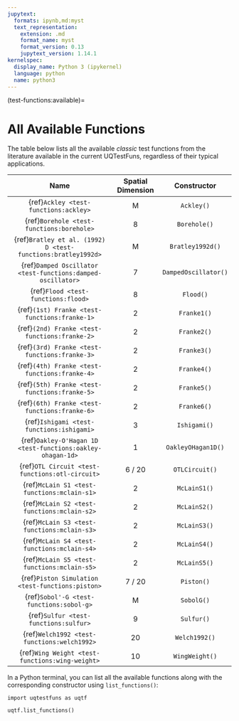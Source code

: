 ```yaml
---
jupytext:
  formats: ipynb,md:myst
  text_representation:
    extension: .md
    format_name: myst
    format_version: 0.13
    jupytext_version: 1.14.1
kernelspec:
  display_name: Python 3 (ipykernel)
  language: python
  name: python3
---
```


(test-functions:available)=
# All Available Functions

The table below lists all the available _classic_ test functions from the literature
available in the current UQTestFuns, regardless of their typical applications.

|                             Name                             | Spatial Dimension |     Constructor      |
|:------------------------------------------------------------:|:-----------------:|:--------------------:|
|            {ref}`Ackley <test-functions:ackley>`             |         M         |      `Ackley()`      |
|          {ref}`Borehole <test-functions:borehole>`           |         8         |     `Borehole()`     |
| {ref}`Bratley et al. (1992) D <test-functions:bratley1992d>` |         M         |   `Bratley1992d()`   |
| {ref}`Damped Oscillator <test-functions:damped-oscillator>`  |         7         | `DampedOscillator()` |
|             {ref}`Flood <test-functions:flood>`              |         8         |      `Flood()`       |
|        {ref}`(1st) Franke <test-functions:franke-1>`         |         2         |     `Franke1()`      |
|        {ref}`(2nd) Franke <test-functions:franke-2>`         |         2         |     `Franke2()`      |
|        {ref}`(3rd) Franke <test-functions:franke-3>`         |         2         |     `Franke3()`      |
|        {ref}`(4th) Franke <test-functions:franke-4>`         |         2         |     `Franke4()`      |
|        {ref}`(5th) Franke <test-functions:franke-5>`         |         2         |     `Franke5()`      |
|        {ref}`(6th) Franke <test-functions:franke-6>`         |         2         |     `Franke6()`      |
|          {ref}`Ishigami <test-functions:ishigami>`           |         3         |     `Ishigami()`     |
|  {ref}`Oakley-O'Hagan 1D <test-functions:oakley-ohagan-1d>`  |         1         |  `OakleyOHagan1D()`  |
|       {ref}`OTL Circuit <test-functions:otl-circuit>`        |      6 / 20       |    `OTLCircuit()`    |
|         {ref}`McLain S1 <test-functions:mclain-s1>`          |         2         |     `McLainS1()`     |
|         {ref}`McLain S2 <test-functions:mclain-s2>`          |         2         |     `McLainS2()`     |
|         {ref}`McLain S3 <test-functions:mclain-s3>`          |         2         |     `McLainS3()`     |
|         {ref}`McLain S4 <test-functions:mclain-s4>`          |         2         |     `McLainS4()`     |
|         {ref}`McLain S5 <test-functions:mclain-s5>`          |         2         |     `McLainS5()`     |
|       {ref}`Piston Simulation <test-functions:piston>`       |      7 / 20       |      `Piston()`      |
|           {ref}`Sobol'-G <test-functions:sobol-g>`           |         M         |      `SobolG()`      |
|            {ref}`Sulfur <test-functions:sulfur>`             |         9         |      `Sulfur()`      |
|         {ref}`Welch1992 <test-functions:welch1992>`          |        20         |    `Welch1992()`     |
|       {ref}`Wing Weight <test-functions:wing-weight>`        |        10         |    `WingWeight()`    |

In a Python terminal, you can list all the available functions
along with the corresponding constructor using ``list_functions()``:

```{code-cell} ipython3
import uqtestfuns as uqtf

uqtf.list_functions()
```
